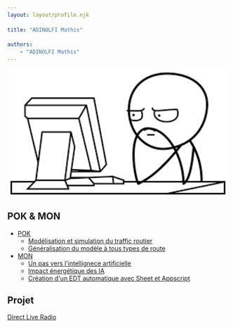 ```yaml
---
layout: layout/profile.njk

title: "ADINOLFI Mathis"

authors:
    - "ADINOLFI Mathis"
---
```


<div style="text-align: center;">
    <img src="PP.png" width="500"/>
</div>

## POK & MON

- [POK](./pok)
  - [Modélisation et simulation du traffic routier](./pok/temps-1)
  - [Généralisation du modèle à tous types de route](./pok/temps-2)
- [MON](./mon)
  - [Un pas vers l'intellignece artificielle](./mon/temps-1.1)
  - [Impact énergétique des IA](./mon/temps-1.2)
  - [Création d'un EDT automatique avec Sheet et Appscript](./mon/temps-2.1)

## Projet

[Direct Live Radio](../_projets/Direct_Live_Radio)
